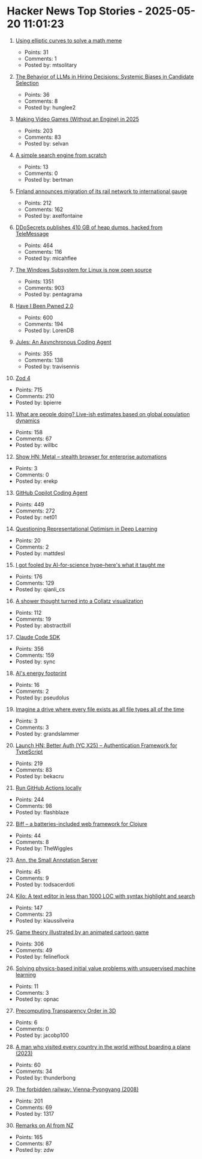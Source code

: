 # Hacker News Top Stories - 2025-05-20 11:01:23

1. [Using elliptic curves to solve a math meme](https://artofproblemsolving.com/community/c2532359h2760821_the_emoji_problem__part_i?srsltid=AfmBOor9TbMq_A7hGHSJGfoWaa2HNzducSYZu35d_LFlCSNLXpvt-pdS)
   - Points: 31
   - Comments: 1
   - Posted by: mtsolitary

2. [The Behavior of LLMs in Hiring Decisions: Systemic Biases in Candidate Selection](https://davidrozado.substack.com/p/the-strange-behavior-of-llms-in-hiring)
   - Points: 36
   - Comments: 8
   - Posted by: hunglee2

3. [Making Video Games (Without an Engine) in 2025](https://noelberry.ca/posts/making_games_in_2025/)
   - Points: 203
   - Comments: 83
   - Posted by: selvan

4. [A simple search engine from scratch](https://bernsteinbear.com/blog/simple-search/)
   - Points: 13
   - Comments: 0
   - Posted by: bertman

5. [Finland announces migration of its rail network to international gauge](https://www.trenvista.net/en/news/rnhs/finland-migration-standard-gauge/)
   - Points: 212
   - Comments: 162
   - Posted by: axelfontaine

6. [DDoSecrets publishes 410 GB of heap dumps, hacked from TeleMessage](https://micahflee.com/ddosecrets-publishes-410-gb-of-heap-dumps-hacked-from-telemessages-archive-server/)
   - Points: 464
   - Comments: 116
   - Posted by: micahflee

7. [The Windows Subsystem for Linux is now open source](https://blogs.windows.com/windowsdeveloper/2025/05/19/the-windows-subsystem-for-linux-is-now-open-source/)
   - Points: 1351
   - Comments: 903
   - Posted by: pentagrama

8. [Have I Been Pwned 2.0](https://www.troyhunt.com/have-i-been-pwned-2-0-is-now-live/)
   - Points: 600
   - Comments: 194
   - Posted by: LorenDB

9. [Jules: An Asynchronous Coding Agent](https://jules.google/)
   - Points: 355
   - Comments: 138
   - Posted by: travisennis

10. [Zod 4](https://zod.dev/v4)
   - Points: 715
   - Comments: 210
   - Posted by: bpierre

11. [What are people doing? Live-ish estimates based on global population dynamics](https://humans.maxcomperatore.com/)
   - Points: 158
   - Comments: 67
   - Posted by: willbc

12. [Show HN: Metal – stealth browser for enterprise automations](https://metalsecurity.io)
   - Points: 3
   - Comments: 0
   - Posted by: erekp

13. [GitHub Copilot Coding Agent](https://github.blog/changelog/2025-05-19-github-copilot-coding-agent-in-public-preview/)
   - Points: 449
   - Comments: 272
   - Posted by: net01

14. [Questioning Representational Optimism in Deep Learning](https://github.com/akarshkumar0101/fer)
   - Points: 20
   - Comments: 2
   - Posted by: mattdesl

15. [I got fooled by AI-for-science hype–here's what it taught me](https://www.understandingai.org/p/i-got-fooled-by-ai-for-science-hypeheres)
   - Points: 176
   - Comments: 129
   - Posted by: qianli_cs

16. [A shower thought turned into a Collatz visualization](https://abstractnonsense.com/collatz/)
   - Points: 112
   - Comments: 19
   - Posted by: abstractbill

17. [Claude Code SDK](https://docs.anthropic.com/en/docs/claude-code/sdk)
   - Points: 356
   - Comments: 159
   - Posted by: sync

18. [AI's energy footprint](https://www.technologyreview.com/2025/05/20/1116327/ai-energy-usage-climate-footprint-big-tech/)
   - Points: 16
   - Comments: 2
   - Posted by: pseudolus

19. [Imagine a drive where every file exists as all file types all of the time](https://anydocai.com/)
   - Points: 3
   - Comments: 3
   - Posted by: grandslammer

20. [Launch HN: Better Auth (YC X25) – Authentication Framework for TypeScript](undefined)
   - Points: 219
   - Comments: 83
   - Posted by: bekacru

21. [Run GitHub Actions locally](https://github.com/nektos/act)
   - Points: 244
   - Comments: 98
   - Posted by: flashblaze

22. [Biff – a batteries-included web framework for Clojure](https://biffweb.com)
   - Points: 44
   - Comments: 8
   - Posted by: TheWiggles

23. [Ann, the Small Annotation Server](https://mccd.space/posts/design-pitch-ann/)
   - Points: 45
   - Comments: 9
   - Posted by: todsacerdoti

24. [Kilo: A text editor in less than 1000 LOC with syntax highlight and search](https://github.com/antirez/kilo)
   - Points: 147
   - Comments: 23
   - Posted by: klaussilveira

25. [Game theory illustrated by an animated cartoon game](https://ncase.me/trust/)
   - Points: 306
   - Comments: 49
   - Posted by: felineflock

26. [Solving physics-based initial value problems with unsupervised machine learning](https://link.aps.org/doi/10.1103/PhysRevE.111.055302)
   - Points: 11
   - Comments: 3
   - Posted by: opnac

27. [Precomputing Transparency Order in 3D](https://jacobdoescode.com/2025/05/18/precomputing-transparency-order-in-3d)
   - Points: 6
   - Comments: 0
   - Posted by: jacobp100

28. [A man who visited every country in the world without boarding a plane (2023)](https://www.theguardian.com/travel/2023/aug/16/take-the-high-road-the-man-who-visited-every-country-in-the-world-without-boarding-a-plane)
   - Points: 60
   - Comments: 34
   - Posted by: thunderbong

29. [The forbidden railway: Vienna-Pyongyang (2008)](http://vienna-pyongyang.blogspot.com/2008/04/how-everything-began.html)
   - Points: 201
   - Comments: 69
   - Posted by: 1317

30. [Remarks on AI from NZ](https://nealstephenson.substack.com/p/remarks-on-ai-from-nz)
   - Points: 165
   - Comments: 87
   - Posted by: zdw

